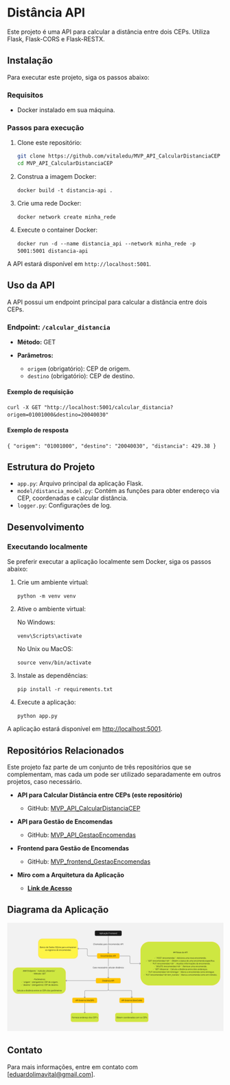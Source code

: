 
# Distância API

Este projeto é uma API para calcular a distância entre dois CEPs. Utiliza Flask, Flask-CORS e Flask-RESTX.

## Instalação

Para executar este projeto, siga os passos abaixo:

### Requisitos

- Docker instalado em sua máquina.

### Passos para execução

1. Clone este repositório:

   ```sh
   git clone https://github.com/vitaledu/MVP_API_CalcularDistanciaCEP
   cd MVP_API_CalcularDistanciaCEP
   ``` 

2.  Construa a imagem Docker:
    
    `docker build -t distancia-api .` 
    
3.  Crie uma rede Docker:
    
    `docker network create minha_rede` 
    
4.  Execute o container Docker:
    
    `docker run -d --name distancia_api --network minha_rede -p 5001:5001 distancia-api` 
    

A API estará disponível em `http://localhost:5001`.

## Uso da API

A API possui um endpoint principal para calcular a distância entre dois CEPs.

### Endpoint: `/calcular_distancia`

-   **Método:** GET
-   **Parâmetros:**

    -   `origem` (obrigatório): CEP de origem.
    -   `destino` (obrigatório): CEP de destino.

#### Exemplo de requisição

`curl -X GET "http://localhost:5001/calcular_distancia?origem=01001000&destino=20040030"` 

#### Exemplo de resposta

`{
  "origem": "01001000",
  "destino": "20040030",
  "distancia": 429.38
}` 

## Estrutura do Projeto

-   `app.py`: Arquivo principal da aplicação Flask.
-   `model/distancia_model.py`: Contém as funções para obter endereço via CEP, coordenadas e calcular distância.
-   `logger.py`: Configurações de log.

## Desenvolvimento

### Executando localmente

Se preferir executar a aplicação localmente sem Docker, siga os passos abaixo:

1.  Crie um ambiente virtual:
    
    `python -m venv venv` 
    
2.  Ative o ambiente virtual:
    
    No Windows:
    
    `venv\Scripts\activate` 
    
    No Unix ou MacOS:
    
    `source venv/bin/activate` 
    
3.  Instale as dependências:
    
    `pip install -r requirements.txt` 
    
4.  Execute a aplicação:
    
    `python app.py` 
    

A aplicação estará disponível em [http://localhost:5001](http://localhost:5001).

## Repositórios Relacionados

Este projeto faz parte de um conjunto de três repositórios que se complementam, mas cada um pode ser utilizado separadamente em outros projetos, caso necessário.

-   **API para Calcular Distância entre CEPs (este repositório)**
    -   GitHub: [MVP_API_CalcularDistanciaCEP](https://github.com/vitaledu/MVP_API_CalcularDistanciaCEP)
-   **API para Gestão de Encomendas**
    -   GitHub: [MVP_API_GestaoEncomendas](https://github.com/vitaledu/MVP_API_GestaoEncomendas)
-   **Frontend para Gestão de Encomendas**
    -   GitHub: [MVP_frontend_GestaoEncomendas](https://github.com/vitaledu/MVP_frontend_GestaoEncomendas)

-   **Miro com a Arquitetura da Aplicação** 
	- [**Link de Acesso**](https://miro.com/app/board/uXjVKzv-qXg=/)

## Diagrama da Aplicação
![Diagrama da Aplicação](./images/diagrama.jpg)

## Contato

Para mais informações, entre em contato com [eduardolimavital@gmail.com].